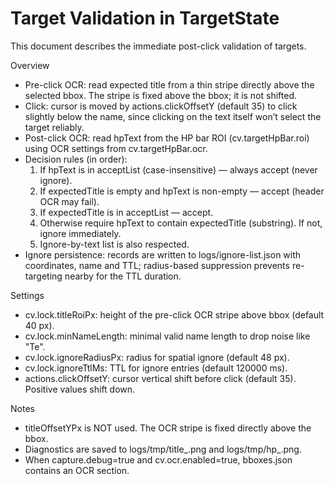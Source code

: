 # Target Validation in TargetState

This document describes the immediate post-click validation of targets.

Overview
- Pre-click OCR: read expected title from a thin stripe directly above the selected bbox. The stripe is fixed above the bbox; it is not shifted.
- Click: cursor is moved by actions.clickOffsetY (default 35) to click slightly below the name, since clicking on the text itself won’t select the target reliably.
- Post-click OCR: read hpText from the HP bar ROI (cv.targetHpBar.roi) using OCR settings from cv.targetHpBar.ocr.
- Decision rules (in order):
  1) If hpText is in acceptList (case-insensitive) — always accept (never ignore).
  2) If expectedTitle is empty and hpText is non-empty — accept (header OCR may fail).
  3) If expectedTitle is in acceptList — accept.
  4) Otherwise require hpText to contain expectedTitle (substring). If not, ignore immediately.
  5) Ignore-by-text list is also respected.
- Ignore persistence: records are written to logs/ignore-list.json with coordinates, name and TTL; radius-based suppression prevents re-targeting nearby for the TTL duration.

Settings
- cv.lock.titleRoiPx: height of the pre-click OCR stripe above bbox (default 40 px).
- cv.lock.minNameLength: minimal valid name length to drop noise like "Te".
- cv.lock.ignoreRadiusPx: radius for spatial ignore (default 48 px).
- cv.lock.ignoreTtlMs: TTL for ignore entries (default 120000 ms).
- actions.clickOffsetY: cursor vertical shift before click (default 35). Positive values shift down.

Notes
- titleOffsetYPx is NOT used. The OCR stripe is fixed directly above the bbox.
- Diagnostics are saved to logs/tmp/title_<ts>.png and logs/tmp/hp_<ts>.png.
- When capture.debug=true and cv.ocr.enabled=true, bboxes.json contains an OCR section.
